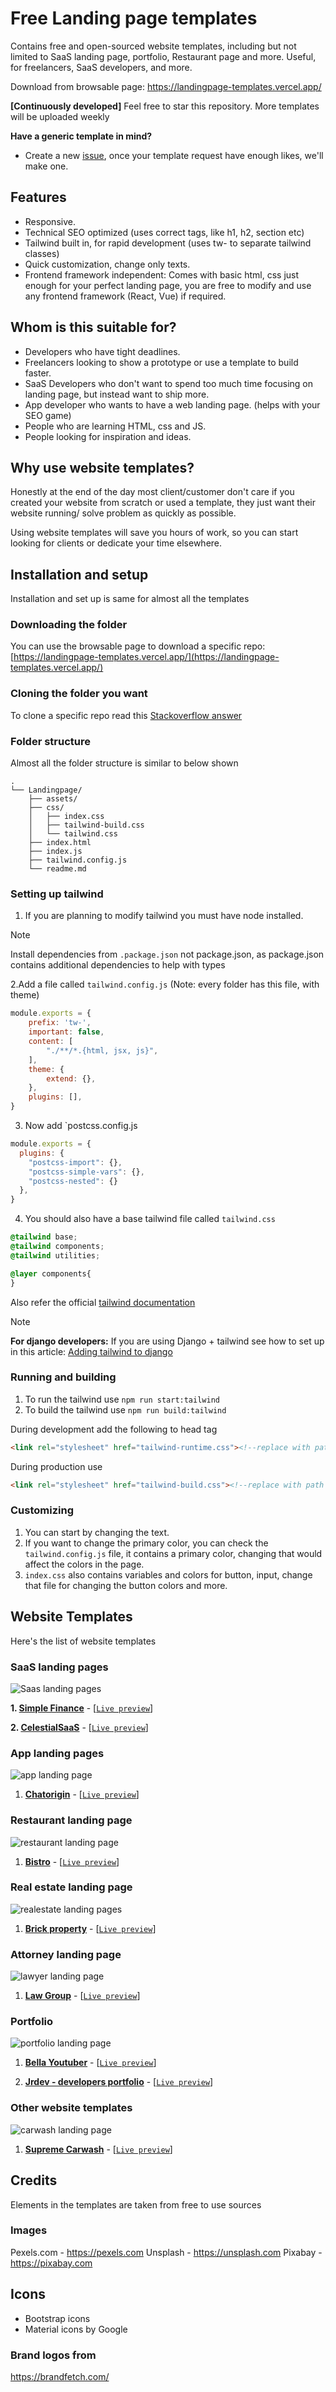 # Free Landing page templates

Contains free and open-sourced website templates, including but not limited to SaaS landing page, portfolio, Restaurant page and more. Useful, for freelancers, SaaS developers, and more.

Download from browsable page: https://landingpage-templates.vercel.app/

**[Continuously developed]** Feel free to star this repository. More templates will be uploaded weekly

**Have a generic template in mind?**
- Create a new [issue](https://github.com/PaulleDemon/landing-pages/issues/new/choose), once your template
  request have enough likes, we'll make one.

## Features
* Responsive.
* Technical SEO optimized (uses correct tags, like h1, h2, section etc)
* Tailwind built in, for rapid development (uses tw- to separate tailwind classes)
* Quick customization, change only texts.
* Frontend framework independent: Comes with basic html, css just enough for your perfect landing page, you are free to modify and use any frontend framework (React, Vue) if required.

## Whom is this suitable for?
* Developers who have tight deadlines.
* Freelancers looking to show a prototype or use a template to build faster.
* SaaS Developers who don't want to spend too much time focusing on landing page, but instead want to ship more.
* App developer who wants to have a web landing page. (helps with your SEO game)
* People who are learning HTML, css and JS.
* People looking for inspiration and ideas.

## Why use website templates?
Honestly at the end of the day most client/customer don't care if you 
created your website from scratch or used a template, they just want their
website running/ solve problem as quickly as possible.

Using website templates will save you hours of work, so you can start looking
for clients or dedicate your time elsewhere.


## Installation and setup
Installation and set up is same for almost all the templates

### Downloading the folder
You can use the browsable page to download a specific repo: [https://landingpage-templates.vercel.app/](https://landingpage-templates.vercel.app/)

### Cloning the folder you want

To clone a specific repo read this [Stackoverflow answer](https://stackoverflow.com/a/73254328/15993687)

### Folder structure
Almost all the folder structure is similar to below shown
```
.
└── Landingpage/
    ├── assets/
    ├── css/
    │   ├── index.css
    │   ├── tailwind-build.css
    │   └── tailwind.css
    ├── index.html
    ├── index.js
    ├── tailwind.config.js
    └── readme.md
```

### Setting up tailwind
1. If you are planning to modify tailwind you must have node installed.

> [!NOTE] 
> Install dependencies from `.package.json` not package.json, as package.json contains additional dependencies to help with types

2.Add a file called `tailwind.config.js` (Note: every folder has this file, with theme)
```js
module.exports = {
	prefix: 'tw-',
	important: false,
	content: [
		"./**/*.{html, jsx, js}",
	],
	theme: {
		extend: {},
	},
	plugins: [],
}
```
3. Now add `postcss.config.js
```js
module.exports = {
  plugins: {
    "postcss-import": {},
    "postcss-simple-vars": {},
    "postcss-nested": {}
  },
}
```
4. You should also have a base tailwind file called `tailwind.css`
```css
@tailwind base;
@tailwind components;
@tailwind utilities;

@layer components{
}
```

Also refer the official [tailwind documentation](https://tailwindcss.com/docs/installation)

> [!NOTE]
**For django developers:**
If you are using Django + tailwind see how to set up in this article: [Adding tailwind to django](https://dev.to/paul_freeman/adding-tailwind-css-to-django-14a)

### Running and building
1. To run the tailwind use `npm run start:tailwind`
2. To build the tailwind use `npm run build:tailwind`

During development add the following to head tag
```html
<link rel="stylesheet" href="tailwind-runtime.css"><!--replace with path to your tailwind runtime-->
```
During production use 
```html
<link rel="stylesheet" href="tailwind-build.css"><!--replace with path to your tailwind build-->
```

### Customizing
1. You can start by changing the text.
2. If you want to change the primary color, you can check the `tailwind.config.js` file, it
   contains a primary color, changing that would affect the colors in the page.
3. `index.css` also contains variables and colors for button, input, change that file for changing the
   button colors and more.


## Website Templates

Here's the list of website templates


### SaaS landing pages

![Saas landing pages](src/saas/screenshots/finance.png)

**1. [Simple Finance](src/saas/finance)** - [[`Live preview`](https://finance-saas-template.netlify.app/)]

**2. [CelestialSaaS](src/saas/CelestialSaaS/)** - [[`Live preview`](https://celestialsaas.netlify.app/)]


### App landing pages
![app landing page](src/apps/screenshots/chat-origin.png)

1. **[Chatorigin](src/apps/chatorigin)** - [[`Live preview`](https://chatorigin.netlify.app/)]



### Restaurant landing page

![restaurant landing page](src/restaurant/screenshots/bistro.png)

1. **[Bistro](src/restaurant/bistro)** - [[`Live preview`](https://bistro-rest.netlify.app/)]


### Real estate landing page

![realestate landing pages](src/realestate/screenshots/brickstone.png)

1. **[Brick property](src/realestate/brickproperty)** - [[`Live preview`](https://brickproperty.netlify.app/)]

### Attorney landing page

![lawyer landing page](src/law/screenshots/lawgroup.png)

1. **[Law Group](src/law/lawgroup)** - [[`Live preview`](https://lawgroup.netlify.app/)]

### Portfolio

![portfolio landing page](src/portfolio/screenshots/bella.png) 

1. **[Bella Youtuber](src/portfolio/bella)** - [[`Live preview`](https://bella-youtuber.netlify.app/)]

2. **[Jrdev - developers portfolio](src/portfolio/jrdev)** - [[`Live preview`](https://jrdev-port.netlify.app/)]


### Other website templates

![carwash landing page](src/others/screenshots/carwash.png) 


1. **[Supreme Carwash](src/others/carwash)** - [[`Live preview`](https://supremecarwash.netlify.app/)]


## Credits
Elements in the templates are taken from free to use sources

### Images
Pexels.com - https://pexels.com
Unsplash - https://unsplash.com
Pixabay - https://pixabay.com

## Icons

- Bootstrap icons 
- Material icons by Google

### Brand logos from
https://brandfetch.com/